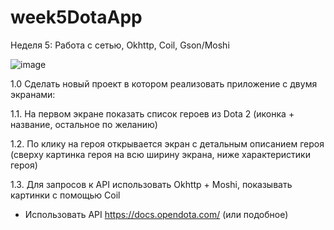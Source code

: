 # week5DotaApp

Неделя 5: Работа с сетью, Okhttp, Coil, Gson/Moshi

![image](https://user-images.githubusercontent.com/77270310/212068459-b84d61ba-c06e-407f-b438-b7e1c092253d.png)


1.0 Сделать новый проект в котором реализовать приложение с двумя экранами:

1.1. На первом экране показать список героев из Dota 2 (иконка + название, остальное по желанию)

1.2. По клику на героя открывается экран с детальным описанием героя (сверху картинка героя на всю ширину экрана, ниже характеристики героя)

1.3. Для запросов к API использовать Okhttp + Moshi, показывать картинки с помощью Coil

 - Использовать API https://docs.opendota.com/ (или подобное)


